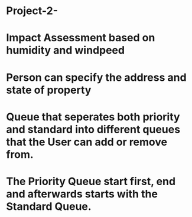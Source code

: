 # Project-2-

# Impact Assessment based on humidity and windpeed
# Person can specify the address and state of property

# Queue that seperates both priority and standard into different queues that the User can add or remove from.
# The Priority Queue start first, end and afterwards starts with the Standard Queue.
